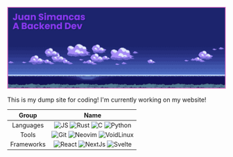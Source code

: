 [![MasterHead](./banner.png)](https://www.github.com/SrLebel)

This is my dump site for coding!
I'm currently working on my website!

| Group | Name |
| :---: | :---: |
| Languages | ![JS](https://img.shields.io/badge/JavaScript-F7DF1E?style=for-the-badge&logo=JavaScript&logoColor=white) ![Rust](https://img.shields.io/badge/Rust-000000?style=for-the-badge&logo=rust&logoColor=white) ![C](https://img.shields.io/badge/C-00599C?style=for-the-badge&logo=c&logoColor=white) ![Python](https://img.shields.io/badge/Python-14354C?style=for-the-badge&logo=python&logoColor=white) |
| Tools | ![Git](https://img.shields.io/badge/GIT-E44C30?style=for-the-badge&logo=git&logoColor=white) ![Neovim](https://img.shields.io/badge/NeoVim-%2357A143.svg?&style=for-the-badge&logo=neovim&logoColor=white) ![VoidLinux](https://img.shields.io/badge/Linux-FCC624?style=for-the-badge&logo=linux&logoColor=black)    | 
| Frameworks | ![React](https://img.shields.io/badge/React-20232A?style=for-the-badge&logo=react&logoColor=61DAFB) ![NextJs](https://img.shields.io/badge/Next.js-000?logo=nextdotjs&logoColor=fff&style=for-the-badge) ![Svelte](https://img.shields.io/badge/Svelte-4A4A55?style=for-the-badge&logo=svelte&logoColor=FF3E00) |

